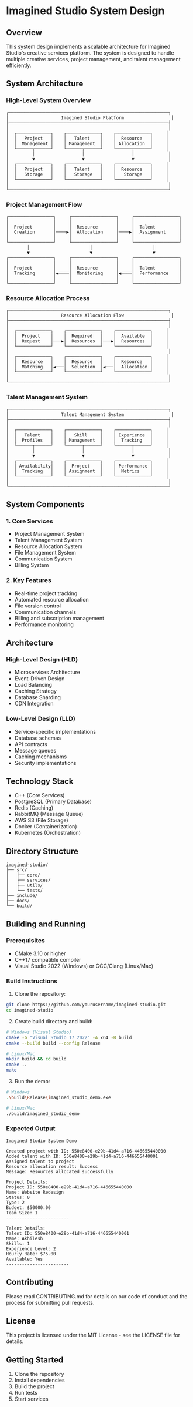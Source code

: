 # Imagined Studio System Design

## Overview
This system design implements a scalable architecture for Imagined Studio's creative services platform. The system is designed to handle multiple creative services, project management, and talent management efficiently.

## System Architecture

### High-Level System Overview
```
┌─────────────────────────────────────────────────────────────┐
│                    Imagined Studio Platform                  │
├─────────────────────────────────────────────────────────────┤
│                                                             │
│  ┌─────────────┐    ┌─────────────┐    ┌─────────────┐     │
│  │   Project   │    │   Talent    │    │  Resource   │     │
│  │  Management │    │ Management  │    │ Allocation  │     │
│  └──────┬──────┘    └──────┬──────┘    └──────┬──────┘     │
│         │                  │                  │             │
│         ▼                  ▼                  ▼             │
│  ┌─────────────┐    ┌─────────────┐    ┌─────────────┐     │
│  │   Project   │    │   Talent    │    │  Resource   │     │
│  │   Storage   │    │   Storage   │    │   Storage   │     │
│  └─────────────┘    └─────────────┘    └─────────────┘     │
│                                                             │
└─────────────────────────────────────────────────────────────┘
```

### Project Management Flow
```
┌─────────────────┐     ┌─────────────────┐     ┌─────────────────┐
│                 │     │                 │     │                 │
│  Project        │     │  Resource       │     │  Talent         │
│  Creation       │────▶│  Allocation     │────▶│  Assignment     │
│                 │     │                 │     │                 │
└─────────────────┘     └─────────────────┘     └─────────────────┘
        │                       │                       │
        ▼                       ▼                       ▼
┌─────────────────┐     ┌─────────────────┐     ┌─────────────────┐
│                 │     │                 │     │                 │
│  Project        │     │  Resource       │     │  Talent         │
│  Tracking       │◀────│  Monitoring     │◀────│  Performance    │
│                 │     │                 │     │                 │
└─────────────────┘     └─────────────────┘     └─────────────────┘
```

### Resource Allocation Process
```
┌─────────────────────────────────────────────────────────────┐
│                    Resource Allocation Flow                  │
├─────────────────────────────────────────────────────────────┤
│                                                             │
│  ┌─────────────┐    ┌─────────────┐    ┌─────────────┐     │
│  │  Project    │    │  Required   │    │  Available  │     │
│  │  Request    │───▶│  Resources  │───▶│  Resources  │     │
│  └─────────────┘    └─────────────┘    └─────────────┘     │
│                                                             │
│  ┌─────────────┐    ┌─────────────┐    ┌─────────────┐     │
│  │  Resource   │    │  Resource   │    │  Resource   │     │
│  │  Matching   │◀───│  Selection  │◀───│  Allocation │     │
│  └─────────────┘    └─────────────┘    └─────────────┘     │
│                                                             │
└─────────────────────────────────────────────────────────────┘
```

### Talent Management System
```
┌─────────────────────────────────────────────────────────────┐
│                    Talent Management System                  │
├─────────────────────────────────────────────────────────────┤
│                                                             │
│  ┌─────────────┐    ┌─────────────┐    ┌─────────────┐     │
│  │   Talent    │    │   Skill     │    │ Experience  │     │
│  │  Profiles   │    │ Management  │    │  Tracking   │     │
│  └──────┬──────┘    └──────┬──────┘    └──────┬──────┘     │
│         │                  │                  │             │
│         ▼                  ▼                  ▼             │
│  ┌─────────────┐    ┌─────────────┐    ┌─────────────┐     │
│  │ Availability│    │  Project    │    │ Performance │     │
│  │  Tracking   │    │ Assignment  │    │  Metrics    │     │
│  └─────────────┘    └─────────────┘    └─────────────┘     │
│                                                             │
└─────────────────────────────────────────────────────────────┘
```

## System Components

### 1. Core Services
- Project Management System
- Talent Management System
- Resource Allocation System
- File Management System
- Communication System
- Billing System

### 2. Key Features
- Real-time project tracking
- Automated resource allocation
- File version control
- Communication channels
- Billing and subscription management
- Performance monitoring

## Architecture

### High-Level Design (HLD)
- Microservices Architecture
- Event-Driven Design
- Load Balancing
- Caching Strategy
- Database Sharding
- CDN Integration

### Low-Level Design (LLD)
- Service-specific implementations
- Database schemas
- API contracts
- Message queues
- Caching mechanisms
- Security implementations

## Technology Stack
- C++ (Core Services)
- PostgreSQL (Primary Database)
- Redis (Caching)
- RabbitMQ (Message Queue)
- AWS S3 (File Storage)
- Docker (Containerization)
- Kubernetes (Orchestration)

## Directory Structure
```
imagined-studio/
├── src/
│   ├── core/
│   ├── services/
│   ├── utils/
│   └── tests/
├── include/
├── docs/
└── build/
```

## Building and Running

### Prerequisites
- CMake 3.10 or higher
- C++17 compatible compiler
- Visual Studio 2022 (Windows) or GCC/Clang (Linux/Mac)

### Build Instructions

1. Clone the repository:
```bash
git clone https://github.com/yourusername/imagined-studio.git
cd imagined-studio
```

2. Create build directory and build:
```bash
# Windows (Visual Studio)
cmake -G "Visual Studio 17 2022" -A x64 -B build
cmake --build build --config Release

# Linux/Mac
mkdir build && cd build
cmake ..
make
```

3. Run the demo:
```bash
# Windows
.\build\Release\imagined_studio_demo.exe

# Linux/Mac
./build/imagined_studio_demo
```

### Expected Output
```
Imagined Studio System Demo

Created project with ID: 550e8400-e29b-41d4-a716-446655440000
Added talent with ID: 550e8400-e29b-41d4-a716-446655440001
Assigned talent to project
Resource allocation result: Success
Message: Resources allocated successfully

Project Details:
Project ID: 550e8400-e29b-41d4-a716-446655440000
Name: Website Redesign
Status: 0
Type: 2
Budget: $50000.00
Team Size: 1
------------------------

Talent Details:
Talent ID: 550e8400-e29b-41d4-a716-446655440001
Name: Akhilesh
Skills: 1
Experience Level: 2
Hourly Rate: $75.00
Available: Yes
------------------------
```

## Contributing
Please read CONTRIBUTING.md for details on our code of conduct and the process for submitting pull requests.

## License
This project is licensed under the MIT License - see the LICENSE file for details.

## Getting Started
1. Clone the repository
2. Install dependencies
3. Build the project
4. Run tests
5. Start services

